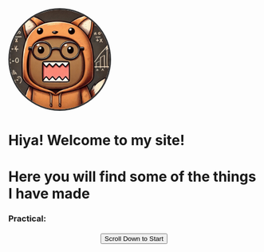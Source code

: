 <img src="/images/School_Domo_FoxHoodie.jpg" alt="School_Domo_FoxHoodie)" style="width: 200px; height: 200px; border-radius: 50%; object-fit: cover; border: 3px solid #333;">


# Hiya! Welcome to my site!
# Here you will find some of the things I have made


### Practical:<!-- Toggle Scroll Button -->
<div style="text-align: center; margin-top: 20px;">
    <button id="scroll-btn" onclick="togglePizzaBox()">Scroll Down to Start</button>
</div>

<!-- Pizza Calculator Box (initially hidden) -->
<div id="pizza-box" style="display: none; border: 1px solid #ccc; padding: 15px; width: 300px; margin-top: 20px;">
    <label>Amount of people:</label><br>
    <input type="number" id="people"><br><br>

    <label>Amount of boxes of pizzas:</label><br>
    <input type="number" id="pizza"><br><br>

    <label>(8 for triangle, 16 for square) Slices Per Pizza:</label><br>
    <input type="number" id="slices"><br><br>

    <label>(Suggested: 3) Slices Per Person:</label><br>
    <input type="number" id="spp"><br><br>

    <button onclick="Pizza_Calculator()">Calculate Pizza</button>

    <div id="result" style="margin-top: 10px;"></div>
</div>

<script>
    let pizzaBoxVisible = false;

    function togglePizzaBox() {
        const pizzaBox = document.getElementById("pizza-box");
        const scrollBtn = document.getElementById("scroll-btn");

        if (!pizzaBoxVisible) {
            pizzaBox.style.display = "block";
            pizzaBox.scrollInto


### Fun:

[Axalotle Go!](https://flowlab.io/games/play/2381148)
